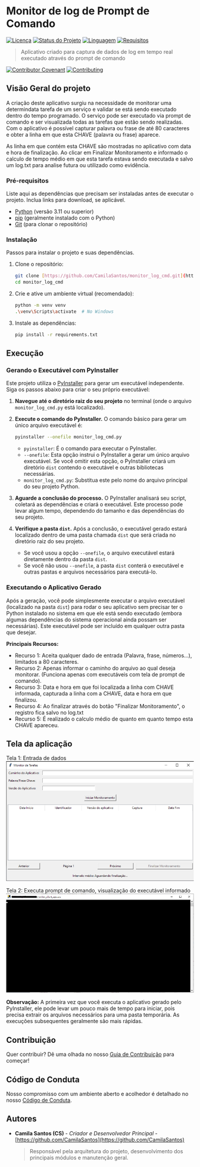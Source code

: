 # Monitor de log de Prompt de Comando

[![Licença](https://img.shields.io/badge/License-MIT-yellow.svg)](https://opensource.org/licenses/MIT)
[![Status do Projeto](https://img.shields.io/badge/Status-Concluído-brightgreen.svg)](#status-do-projeto)
[![Linguagem](https://img.shields.io/badge/Python-3.11+-blue.svg)](https://www.python.org/)
[![Requisitos](https://img.shields.io/badge/Dependências-Atualizadas-brightgreen.svg)](#requirements.txt)

> Aplicativo criado para captura de dados de log em tempo real executado através do prompt de comando


[![Contributor Covenant](https://img.shields.io/badge/Contributor%20Covenant-v2.0%20adopted-ff69b4.svg)]([CODE_OF_CONDUCT.md](CODE_OF_CONDUCT.md))
[![Contributing](https://img.shields.io/badge/Contributing-Yes-brightgreen.svg)]([CONTRIBUTING.md](CONTRIBUTING.md))

## Visão Geral do projeto

A criação deste aplicativo surgiu na necessidade de monitorar uma determindata tarefa de um serviço e validar se está sendo executado dentro do tempo programado. O serviço pode ser executado via prompt de comando e ser visualizada todas as tarefas que estão sendo realizadas. Com o aplicativo é possível capturar palavra ou frase de até 80 caracteres e obter a linha em que esta CHAVE (palavra ou frase) aparece. 

As linha em que contém esta CHAVE são mostradas no aplicativo com data e hora de finalização. Ao clicar em Finalizar Monitoramento e informado o calculo de tempo médio em que esta tarefa estava sendo executada e salvo um log.txt para analise futura ou utilizado como evidência.



### Pré-requisitos

Liste aqui as dependências que precisam ser instaladas antes de executar o projeto. Inclua links para download, se aplicável.

* [Python](https://www.python.org/downloads/) (versão 3.11 ou superior)
* [pip](https://pip.pypa.io/en/stable/installing/) (geralmente instalado com o Python)
* [Git](https://git-scm.com/downloads) (para clonar o repositório)

### Instalação

Passos para instalar o projeto e suas dependências.

1.  Clone o repositório:
    ```bash
    git clone [https://github.com/CamilaSantos/monitor_log_cmd.git](https://github.com/CamilaSantos/monitor_log_cmd.git)
    cd monitor_log_cmd
    ```

2.  Crie e ative um ambiente virtual (recomendado):
    ```bash
    python -m venv venv
    .\venv\Scripts\activate  # No Windows
    ```

3.  Instale as dependências:
    ```bash
    pip install -r requirements.txt
    ```

## Execução

### Gerando o Executável com PyInstaller

Este projeto utiliza o [PyInstaller](https://www.pyinstaller.org/) para gerar um executável independente. Siga os passos abaixo para criar o seu próprio executável:

1.  **Navegue até o diretório raiz do seu projeto** no terminal (onde o arquivo `monitor_log_cmd.py` está localizado).

2.  **Execute o comando do PyInstaller.** O comando básico para gerar um único arquivo executável é:

    ```bash
    pyinstaller --onefile monitor_log_cmd.py
    ```

    * `pyinstaller`: É o comando para executar o PyInstaller.
    * `--onefile`: Esta opção instrui o PyInstaller a gerar um único arquivo executável. Se você omitir esta opção, o PyInstaller criará um diretório `dist` contendo o executável e outras bibliotecas necessárias.
    * `monitor_log_cmd.py`: Substitua este pelo nome do arquivo principal do seu projeto Python.

3.  **Aguarde a conclusão do processo.** O PyInstaller analisará seu script, coletará as dependências e criará o executável. Este processo pode levar algum tempo, dependendo do tamanho e das dependências do seu projeto.

4.  **Verifique a pasta `dist`.** Após a conclusão, o executável gerado estará localizado dentro de uma pasta chamada `dist` que será criada no diretório raiz do seu projeto.

    * Se você usou a opção `--onefile`, o arquivo executável estará diretamente dentro da pasta `dist`.
    * Se você não usou `--onefile`, a pasta `dist` conterá o executável e outras pastas e arquivos necessários para executá-lo.



### Executando o Aplicativo Gerado

Após a geração, você pode simplesmente executar o arquivo executável (localizado na pasta `dist`) para rodar o seu aplicativo sem precisar ter o Python instalado no sistema em que ele está sendo executado (embora algumas dependências do sistema operacional ainda possam ser necessárias). Este executável pode ser incluído em qualquer outra pasta que desejar.

**Principais Recursos:**

* Recurso 1: Aceita qualquer dado de entrada (Palavra, frase, números...), limitados a 80 caracteres.
* Recurso 2: Apenas informar o caminho do arquivo ao qual deseja monitorar. (Funciona apenas com executáveis com tela de prompt de comando).
* Recurso 3: Data e hora em que foi localizada a linha com CHAVE informada, capturada a linha com a CHAVE, data e hora em que finalizou.
* Recurso 4: Ao finalizar através do botão "Finalizar Monitoramento", o registro fica salvo no log.txt
* Recurso 5: É realizado o calculo médio de quanto em quanto tempo esta CHAVE apareceu.

## Tela da aplicação
Tela 1: Entrada de dados
![Tela inicial](images/image.png)

Tela 2: Executa prompt de comando, visualização do executável informado
![Tela de retornode dados](images/image-1.png)


**Observação:** A primeira vez que você executa o aplicativo gerado pelo PyInstaller, ele pode levar um pouco mais de tempo para iniciar, pois precisa extrair os arquivos necessários para uma pasta temporária. As execuções subsequentes geralmente são mais rápidas.


## Contribuição

Quer contribuir? Dê uma olhada no nosso [Guia de Contribuição](docs/CODE_OF_CONDUCT.md) para começar!

## Código de Conduta

Nosso compromisso com um ambiente aberto e acolhedor é detalhado no nosso [Código de Conduta](docs/CONTRIBUTING.md).

## Autores

* **Camila Santos (CS)** - *Criador e Desenvolvedor Principal* - [https://github.com/CamilaSantos](https://github.com/CamilaSantos)
    > Responsável pela arquitetura do projeto, desenvolvimento dos principais módulos e manutenção geral.
